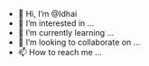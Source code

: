 - 👋 Hi, I’m @Idhai
- 👀 I’m interested in ...
- 🌱 I’m currently learning ...
- 💞️ I’m looking to collaborate on ...
- 📫 How to reach me ...

<!---
Idhai/Idhai is a ✨ special ✨ repository because its `README.md` (this file) appears on your GitHub profile.
You can click the Preview link to take a look at your changes.
--->
